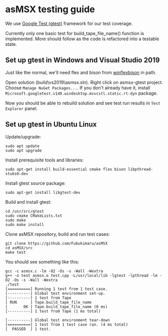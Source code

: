 # asMSX testing guide

We use [Google Test (gtest)](https://github.com/google/googletest/blob/master/googletest/docs/primer.md)
framework for our test coverage.

Currently only one basic test for build_tape_file_name() function is implemented.
More should follow as the code is refactored into a testable state.


## Set up gtest in Windows and Visual Studio 2019

Just like the normal, we'll need flex and bison from
[winflexbison](https://sourceforge.net/projects/winflexbison/) in path.

Open solution (build\vs2019\asmsx.sln). Right click on asmsx-gtest project.
Choose `Manage NuGet Packages...`. If you don't already have it, install
`Microsoft.googletest.v140.windesktop.msvcstl.static.rt-dyn` package.

Now you should be able to rebuild solution and see test run results in `Test Explorer` panel.


## Set up gtest in Ubuntu Linux

Update/upgrade:

    sudo apt update
    sudo apt upgrade

Install prerequisite tools and libraries:

    sudo apt-get install build-essential cmake flex bison libpthread-stubs0-dev

Install gtest source package:

    sudo apt-get install libgtest-dev

Build and install gtest:

    cd /usr/src/gtest
    sudo cmake CMakeLists.txt
    sudo make
    sudo make install

Clone asMSX repository, build and run test cases:

    git clone https://github.com/Fubukimaru/asMSX
    cd asMSX/src
    make test

You should see something like this:

```
gcc -c asmsx.c -lm -O2 -Os -s -Wall -Wextra
g++ -o test asmsx.o test.cpp -L/usr/local/lib -lgtest -lpthread -lm -O2 -Os -s -Wall -Wextra
./test
[==========] Running 1 test from 1 test case.
[----------] Global test environment set-up.
[----------] 1 test from Tape
[ RUN      ] Tape.build_tape_file_name
[       OK ] Tape.build_tape_file_name (0 ms)
[----------] 1 test from Tape (1 ms total)

[----------] Global test environment tear-down
[==========] 1 test from 1 test case ran. (4 ms total)
[  PASSED  ] 1 test.
```
